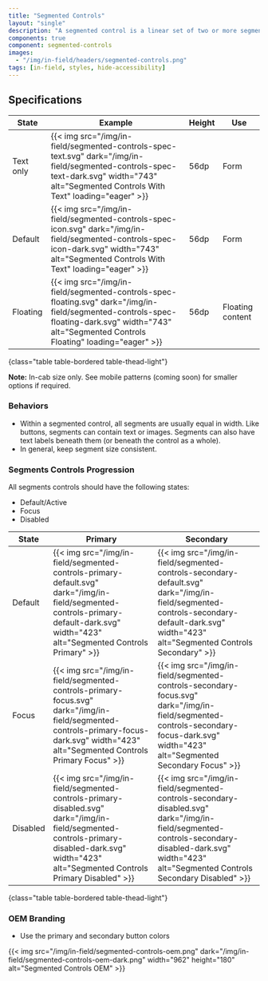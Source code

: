 ```yaml
---
title: "Segmented Controls"
layout: "single"
description: "A segmented control is a linear set of two or more segments, each of which functions as a button."
components: true
component: segmented-controls
images:
  - "/img/in-field/headers/segmented-controls.png"
tags: [in-field, styles, hide-accessibility]
---
```


## Specifications

<!-- prettier-ignore-start -->
| State     | Example                                                                                           | Height | Use    |
| --------- | ------------------------------------------------------------------------------------------------- |--------|--------|
| Text only | {{< img src="/img/in-field/segmented-controls-spec-text.svg" dark="/img/in-field/segmented-controls-spec-text-dark.svg" width="743" alt="Segmented Controls With Text" loading="eager" >}}   | 56dp   | Form  |
| Default   | {{< img src="/img/in-field/segmented-controls-spec-icon.svg" dark="/img/in-field/segmented-controls-spec-icon-dark.svg" width="743" alt="Segmented Controls With Text" loading="eager" >}}   | 56dp   | Form  |
| Floating  | {{< img src="/img/in-field/segmented-controls-spec-floating.svg" dark="/img/in-field/segmented-controls-spec-floating-dark.svg" width="743" alt="Segmented Controls Floating" loading="eager" >}} | 56dp   | Floating content  |
{class="table table-bordered table-thead-light"}
<!-- prettier-ignore-end -->

**Note:** In-cab size only. See mobile patterns (coming soon) for smaller options if required.

### Behaviors

- Within a segmented control, all segments are usually equal in width. Like buttons, segments can contain text or images. Segments can also have text labels beneath them (or beneath the control as a whole).
- In general, keep segment size consistent.

### Segments Controls Progression

All segments controls should have the following states:

- Default/Active
- Focus
- Disabled

<!-- prettier-ignore-start -->
| State    | Primary                                                                                           | Secondary |
| -------- | ------------------------------------------------------------------------------------------------- | --------- |
| Default  | {{< img src="/img/in-field/segmented-controls-primary-default.svg" dark="/img/in-field/segmented-controls-primary-default-dark.svg" width="423" alt="Segmented Controls Primary" >}}   | {{< img src="/img/in-field/segmented-controls-secondary-default.svg" dark="/img/in-field/segmented-controls-secondary-default-dark.svg" width="423" alt="Segmented Controls Secondary" >}}  |
| Focus    | {{< img src="/img/in-field/segmented-controls-primary-focus.svg" dark="/img/in-field/segmented-controls-primary-focus-dark.svg" width="423" alt="Segmented Controls Primary Focus" >}}   | {{< img src="/img/in-field/segmented-controls-secondary-focus.svg" dark="/img/in-field/segmented-controls-secondary-focus-dark.svg" width="423" alt="Segmented Secondary Focus" >}}   |
| Disabled | {{< img src="/img/in-field/segmented-controls-primary-disabled.svg" dark="/img/in-field/segmented-controls-primary-disabled-dark.svg" width="423" alt="Segmented Controls Primary Disabled" >}}   | {{< img src="/img/in-field/segmented-controls-secondary-disabled.svg" dark="/img/in-field/segmented-controls-secondary-disabled-dark.svg" width="423" alt="Segmented Controls Secondary Disabled" >}}   |
{class="table table-bordered table-thead-light"}
<!-- prettier-ignore-end -->

### OEM Branding

- Use the primary and secondary button colors

{{< img src="/img/in-field/segmented-controls-oem.png" dark="/img/in-field/segmented-controls-oem-dark.png" width="962" height="180" alt="Segmented Controls OEM" >}}
